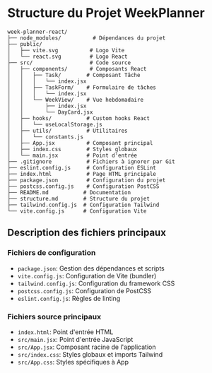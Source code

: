 # Structure du Projet WeekPlanner

```
week-planner-react/
├── node_modules/          # Dépendances du projet
├── public/
│   ├── vite.svg          # Logo Vite
│   └── react.svg         # Logo React
├── src/                  # Code source
│   ├── components/       # Composants React
│   │   ├── Task/        # Composant Tâche
│   │   │   └── index.jsx
│   │   ├── TaskForm/    # Formulaire de tâches
│   │   │   └── index.jsx
│   │   └── WeekView/    # Vue hebdomadaire
│   │       ├── index.jsx
│   │       └── DayCard.jsx
│   ├── hooks/           # Custom hooks React
│   │   └── useLocalStorage.js
│   ├── utils/           # Utilitaires
│   │   └── constants.js
│   ├── App.jsx          # Composant principal
│   ├── index.css        # Styles globaux
│   └── main.jsx         # Point d'entrée
├── .gitignore           # Fichiers à ignorer par Git
├── eslint.config.js     # Configuration ESLint
├── index.html           # Page HTML principale
├── package.json         # Configuration du projet
├── postcss.config.js    # Configuration PostCSS
├── README.md           # Documentation
├── structure.md        # Structure du projet
├── tailwind.config.js  # Configuration Tailwind
└── vite.config.js      # Configuration Vite
```

## Description des fichiers principaux

### Fichiers de configuration

- `package.json`: Gestion des dépendances et scripts
- `vite.config.js`: Configuration de Vite (bundler)
- `tailwind.config.js`: Configuration du framework CSS
- `postcss.config.js`: Configuration de PostCSS
- `eslint.config.js`: Règles de linting

### Fichiers source principaux

- `index.html`: Point d'entrée HTML
- `src/main.jsx`: Point d'entrée JavaScript
- `src/App.jsx`: Composant racine de l'application
- `src/index.css`: Styles globaux et imports Tailwind
- `src/App.css`: Styles spécifiques à App
